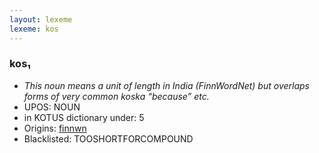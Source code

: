 ```yaml
---
layout: lexeme
lexeme: kos
---
```


###  kos₁

* _This noun means a unit of length in India (FinnWordNet) but overlaps forms of very common *koska* “because” etc._
* UPOS:  NOUN
* in KOTUS dictionary under:  5
* Origins: [finnwn](https://sanat.csc.fi/w/index.php?search=kos) 
* Blacklisted:  TOOSHORTFORCOMPOUND


